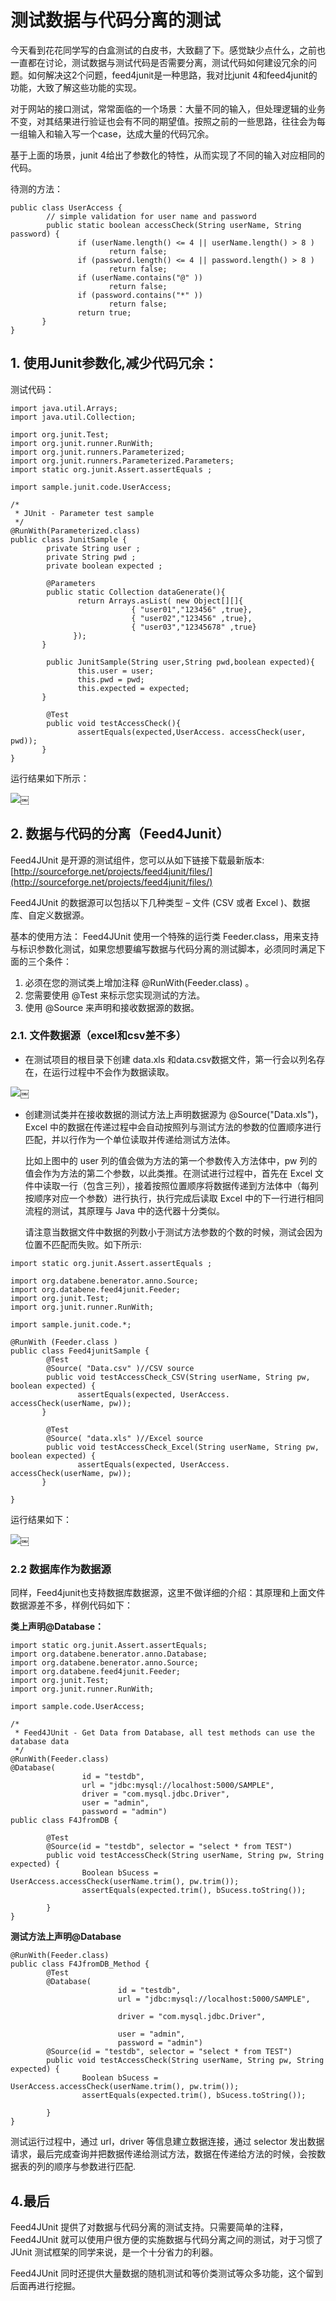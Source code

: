 # 测试数据与代码分离的测试

今天看到花花同学写的白盒测试的白皮书，大致翻了下。感觉缺少点什么，之前也一直都在讨论，测试数据与测试代码是否需要分离，测试代码如何建设冗余的问题。如何解决这2个问题，feed4junit是一种思路，我对比junit 4和feed4junit的功能，大致了解这些功能的实现。

对于网站的接口测试，常常面临的一个场景：大量不同的输入，但处理逻辑的业务不变，对其结果进行验证也会有不同的期望值。按照之前的一些思路，往往会为每一组输入和输入写一个case，达成大量的代码冗余。

基于上面的场景，junit 4给出了参数化的特性，从而实现了不同的输入对应相同的代码。

待测的方法：


```
public class UserAccess {
        // simple validation for user name and password
        public static boolean accessCheck(String userName, String password) {
               if (userName.length() <= 4 || userName.length() > 8 )
                      return false;
               if (password.length() <= 4 || password.length() > 8 )
                      return false;
               if (userName.contains("@" ))
                      return false;
               if (password.contains("*" ))
                      return false;
               return true;
       }
}
```

## 1. 使用Junit参数化,减少代码冗余：
测试代码：

```
import java.util.Arrays;
import java.util.Collection;

import org.junit.Test;
import org.junit.runner.RunWith;
import org.junit.runners.Parameterized;
import org.junit.runners.Parameterized.Parameters;
import static org.junit.Assert.assertEquals ;

import sample.junit.code.UserAccess;

/*
 * JUnit - Parameter test sample
 */
@RunWith(Parameterized.class)
public class JunitSample {
        private String user ;
        private String pwd ;
        private boolean expected ;
       
        @Parameters
        public static Collection dataGenerate(){
               return Arrays.asList( new Object[][]{
                           { "user01","123456" ,true},
                           { "user02","123456" ,true},
                           { "user03","12345678" ,true}
              });
       }
       
        public JunitSample(String user,String pwd,boolean expected){
               this.user = user;
               this.pwd = pwd;
               this.expected = expected;
       }
       
        @Test
        public void testAccessCheck(){
               assertEquals(expected,UserAccess. accessCheck(user, pwd));
       }
}
```
运行结果如下所示：

![](/media/content/BlogPost/images/20160629_image1.jpg)￼


 

## 2. 数据与代码的分离（Feed4Junit）
Feed4JUnit 是开源的测试组件，您可以从如下链接下载最新版本: [http://sourceforge.net/projects/feed4junit/files/](http://sourceforge.net/projects/feed4junit/files/)

Feed4JUnit 的数据源可以包括以下几种类型 – 文件 (CSV 或者 Excel )、数据库、自定义数据源。

基本的使用方法： Feed4JUnit 使用一个特殊的运行类 Feeder.class，用来支持与标识参数化测试，如果您想要编写数据与代码分离的测试脚本，必须同时满足下面的三个条件：

1. 必须在您的测试类上增加注释 @RunWith(Feeder.class) 。
2. 您需要使用 @Test 来标示您实现测试的方法。
3. 使用 @Source 来声明和接收数据源的数据。
 

### 2.1. 文件数据源（excel和csv差不多）
- 在测试项目的根目录下创建 data.xls 和data.csv数据文件，第一行会以列名存在，在运行过程中不会作为数据读取。

![](/media/content/BlogPost/images/20160629_image2.jpg)￼


- 创建测试类并在接收数据的测试方法上声明数据源为 @Source("Data.xls")，Excel 中的数据在传递过程中会自动按照列与测试方法的参数的位置顺序进行匹配，并以行作为一个单位读取并传递给测试方法体。

  比如上图中的 user 列的值会做为方法的第一个参数传入方法体中，pw 列的值会作为方法的第二个参数，以此类推。在测试进行过程中，首先在 Excel 文件中读取一行（包含三列），接着按照位置顺序将数据传递到方法体中（每列按顺序对应一个参数）进行执行，执行完成后读取 Excel 中的下一行进行相同流程的测试，其原理与 Java 中的迭代器十分类似。
  
  请注意当数据文件中数据的列数小于测试方法参数的个数的时候，测试会因为位置不匹配而失败。如下所示:

```
import static org.junit.Assert.assertEquals ;

import org.databene.benerator.anno.Source;
import org.databene.feed4junit.Feeder;
import org.junit.Test;
import org.junit.runner.RunWith;

import sample.junit.code.*;

@RunWith (Feeder.class )
public class Feed4junitSample {
        @Test
        @Source( "Data.csv" )//CSV source
        public void testAccessCheck_CSV(String userName, String pw, boolean expected) {
               assertEquals(expected, UserAccess. accessCheck(userName, pw));
       }
       
        @Test
        @Source( "data.xls" )//Excel source
        public void testAccessCheck_Excel(String userName, String pw, boolean expected) {
               assertEquals(expected, UserAccess. accessCheck(userName, pw));
       }

}
```
运行结果如下：

![](/media/content/BlogPost/images/20160629_image3.jpg)￼


### 2.2 数据库作为数据源
同样，Feed4junit也支持数据库数据源，这里不做详细的介绍：其原理和上面文件数据源差不多，样例代码如下：

**类上声明@Database：**


```
import static org.junit.Assert.assertEquals;
import org.databene.benerator.anno.Database;
import org.databene.benerator.anno.Source;
import org.databene.feed4junit.Feeder;
import org.junit.Test;
import org.junit.runner.RunWith;

import sample.code.UserAccess;

/*
 * Feed4JUnit - Get Data from Database, all test methods can use the database data
 */
@RunWith(Feeder.class)
@Database(
                id = "testdb", 
                url = "jdbc:mysql://localhost:5000/SAMPLE", 
                driver = "com.mysql.jdbc.Driver", 
                user = "admin", 
                password = "admin")
public class F4JfromDB {

        @Test
        @Source(id = "testdb", selector = "select * from TEST")
        public void testAccessCheck(String userName, String pw, String expected) {
                Boolean bSucess = UserAccess.accessCheck(userName.trim(), pw.trim());
                assertEquals(expected.trim(), bSucess.toString());

        }
}
```

**测试方法上声明@Database**

```
@RunWith(Feeder.class)
public class F4JfromDB_Method {
        @Test
        @Database(
                        id = "testdb", 
                        url = "jdbc:mysql://localhost:5000/SAMPLE", 

                        driver = "com.mysql.jdbc.Driver", 

                        user = "admin", 
                        password = "admin")
        @Source(id = "testdb", selector = "select * from TEST")
        public void testAccessCheck(String userName, String pw, String expected) {
                Boolean bSucess = UserAccess.accessCheck(userName.trim(), pw.trim());
                assertEquals(expected.trim(), bSucess.toString());

        }
}
```

测试运行过程中，通过 url，driver 等信息建立数据连接，通过 selector 发出数据请求，最后完成查询并把数据传递给测试方法，数据在传递给方法的时候，会按数据表的列的顺序与参数进行匹配.

## 4.最后
Feed4JUnit 提供了对数据与代码分离的测试支持。只需要简单的注释，Feed4JUnit 就可以使用户很方便的实施数据与代码分离之间的测试，对于习惯了JUnit 测试框架的同学来说，是一个十分省力的利器。

Feed4JUnit 同时还提供大量数据的随机测试和等价类测试等众多功能，这个留到后面再进行挖掘。

